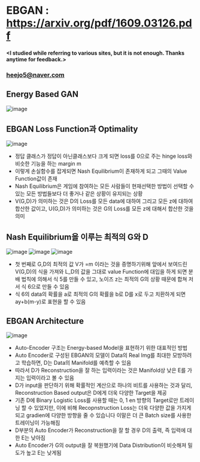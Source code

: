 # EBGAN : https://arxiv.org/pdf/1609.03126.pdf

#### <I studied while referring to various sites, but it is not enough. Thanks anytime for feedback.>
### <heejo5@naver.com>

Energy Based GAN
----------------
![image](https://user-images.githubusercontent.com/61686244/94901193-3479b700-04d1-11eb-88d5-9a74b2e67fe4.png)

EBGAN Loss Function과 Optimality
--------------------------------
![image](https://user-images.githubusercontent.com/61686244/94901273-5b37ed80-04d1-11eb-8c4c-abd569619f29.png)
* 정답 클래스가 정답이 아닌클래스보다 크게 되면 loss를 0으로 주는 hinge loss와 비슷한 기능을 하는 margin m
* 이렇게 손실함수를 잡게되면 Nash Equilibrium이 존재하게 되고 그때의 Value Function값이 존재
* Nash Equilibrium은 게임에 참여하는 모든 사람들이 현재선택한 방법이 선택할 수 있는 모든 방법들보다 더 좋거나 같은 상황이 유지되는 상황
* V(G,D)가 의미하는 것은 D의 Loss를 모든 data에 대하여 그리고 모든 z에 대하여 합산한 값이고, U(G,D)가 의미하는 것은 G의 Loss를 모든 z에 대해서 합산한 것을 의미

Nash Equilibrium을 이루는 최적의 G와 D
------------------------------------
![image](https://user-images.githubusercontent.com/61686244/94901546-c2ee3880-04d1-11eb-96c1-a3b516233b50.png)
![image](https://user-images.githubusercontent.com/61686244/94901675-f8932180-04d1-11eb-8551-a806968aa0f4.png)
![image](https://user-images.githubusercontent.com/61686244/94901718-0779d400-04d2-11eb-9670-3d78ebee9e0d.png)

* 첫 번째로 G,D의 최적의 값 V가 =m 이라는 것을 증명하기위해 앞에서 보여드린 V(G,D)의 식을 가져와 L_D의 값을 그대로 value Function에 대입을 하게 되면 분배 법칙에 의해서 식 5를 만들 수 있고, 노이즈 z는 최적의 G의 상황 때문에 합쳐 저서 식 6으로 만들 수 있음
* 식 6의 data의 확률을 a로 최적의 G의 확률을 b로 D를 x로 두고 치환하게 되면 ay+b(m-y)로 표현을 할 수 있음

EBGAN Architecture
------------------
![image](https://user-images.githubusercontent.com/61686244/94901800-28422980-04d2-11eb-9b05-d2ce77c6e8bb.png)
* Auto-Encoder 구조는 Energy-based Model을 표현하기 위한 대표적인 방법
* Auto Encoder로 구성된 EBGAN의 모델이 Data의 Real Img를 최대한 모방하려고 학습하면, D는 Data의 Manifold를 예측할 수 있음
* 따라서 D가 Reconstruction을 잘 하는 입력이라는 것은 Manifold상 낮은 E를 가지는 입력이라고 볼 수 있음
* D가 input을 판단하기 위해 확률적인 계산으로 하나의 비트를 사용하는 것과 달리, Reconstruction Based output은 D에게 더욱 다양한 Target을 제공
* 기존 D에 Binary Logistic Loss를 사용할 때는 0, 1 en 방향의 Target로만 트레이닝 할 수 있었지만, 이에 비해 Recopnstruction Loss는 더욱 다양한 값을 가지게 되고 gradien에 다양한 방향을 줄 수 있습니다 이말은 더 큰 Batch size를 사용한 트레이닝이 가능해짐
* D부분의 Auto Encoder가 Reconstruction을 잘 할 경우 D의 출력, 즉 입력에 대한 E는 낮아짐
* Auto Encoder가 G의 output을 잘 복원했기에 Data Distribution이 비슷해져 밀도가 높고 E는 낮게됨


